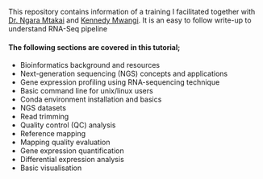 This repository contains information of a training I facilitated together with [Dr. Ngara Mtakai](https://www.ludc.lu.se/mtakai-ngara) and [Kennedy Mwangi](https://github.com/wanjauk?tab=repositories). It is an easy to follow write-up to understand RNA-Seq pipeline  

#### The following sections are covered in this tutorial;
- Bioinformatics background and resources
- Next-generation sequencing (NGS) concepts and applications
- Gene expression profiling using RNA-sequencing technique
- Basic command line for unix/linux users
- Conda environment installation and basics
- NGS datasets
- Read trimming
- Quality control (QC) analysis
- Reference mapping
- Mapping quality evaluation
- Gene expression quantification
- Differential expression analysis
- Basic visualisation
